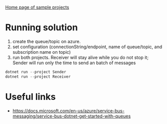 [Home page of sample projects](https://github.com/oliviergranoux/samples)

# Running solution

1. create the queue/topic on azure.
2. set configuration (connectionString/endpoint, name of queue/topic, and subscription name on topic)
3. run both projects. Receiver will stay alive while you do not stop it; Sender will run only the time to send an batch of messages

```csharp
dotnet run --project Sender
dotnet run --project Receiver
```

# Useful links

* https://docs.microsoft.com/en-us/azure/service-bus-messaging/service-bus-dotnet-get-started-with-queues